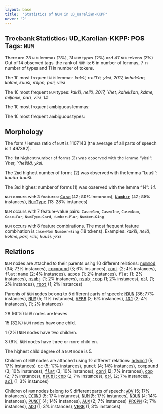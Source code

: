 ```yaml
---
layout: base
title:  'Statistics of NUM in UD_Karelian-KKPP'
udver: '2'
---
```


## Treebank Statistics: UD_Karelian-KKPP: POS Tags: `NUM`

There are 28 `NUM` lemmas (3%), 31 `NUM` types (2%) and 47 `NUM` tokens (2%).
Out of 14 observed tags, the rank of `NUM` is: 6 in number of lemmas, 7 in number of types and 11 in number of tokens.

The 10 most frequent `NUM` lemmas: <em>kakši, n’el’l’ä, yksi, 2017, kahekšan, kolme, kuuši, miljon, pari, viisi</em>

The 10 most frequent `NUM` types:  <em>kakši, nellä, 2017, Yhet, kahekšan, kolme, miljonie, pari, viisi, 14</em>

The 10 most frequent ambiguous lemmas: 

The 10 most frequent ambiguous types:  



## Morphology

The form / lemma ratio of `NUM` is 1.107143 (the average of all parts of speech is 1.497382).

The 1st highest number of forms (3) was observed with the lemma “yksi”: <em>Yhet, Yheššä, yksi</em>.

The 2nd highest number of forms (2) was observed with the lemma “kuuši”: <em>kuutta, kuuši</em>.

The 3rd highest number of forms (1) was observed with the lemma “14”: <em>14</em>.

`NUM` occurs with 3 features: <tt><a href="krl_kkpp-feat-Case.html">Case</a></tt> (42; 89% instances), <tt><a href="krl_kkpp-feat-Number.html">Number</a></tt> (42; 89% instances), <tt><a href="krl_kkpp-feat-NumType.html">NumType</a></tt> (13; 28% instances)

`NUM` occurs with 7 feature-value pairs: `Case=Gen`, `Case=Ine`, `Case=Nom`, `Case=Par`, `NumType=Card`, `Number=Plur`, `Number=Sing`

`NUM` occurs with 8 feature combinations.
The most frequent feature combination is `Case=Nom|Number=Sing` (18 tokens).
Examples: <em>kakši, nellä, kolme, pari, viisi, kuuši, yksi</em>


## Relations

`NUM` nodes are attached to their parents using 10 different relations: <tt><a href="krl_kkpp-dep-nummod.html">nummod</a></tt> (34; 72% instances), <tt><a href="krl_kkpp-dep-compound.html">compound</a></tt> (3; 6% instances), <tt><a href="krl_kkpp-dep-conj.html">conj</a></tt> (2; 4% instances), <tt><a href="krl_kkpp-dep-flat-name.html">flat:name</a></tt> (2; 4% instances), <tt><a href="krl_kkpp-dep-appos.html">appos</a></tt> (1; 2% instances), <tt><a href="krl_kkpp-dep-flat.html">flat</a></tt> (1; 2% instances), <tt><a href="krl_kkpp-dep-nsubj.html">nsubj</a></tt> (1; 2% instances), <tt><a href="krl_kkpp-dep-nsubj-cop.html">nsubj:cop</a></tt> (1; 2% instances), <tt><a href="krl_kkpp-dep-obl.html">obl</a></tt> (1; 2% instances), <tt><a href="krl_kkpp-dep-root.html">root</a></tt> (1; 2% instances)

Parents of `NUM` nodes belong to 5 different parts of speech: <tt><a href="krl_kkpp-pos-NOUN.html">NOUN</a></tt> (36; 77% instances), <tt><a href="krl_kkpp-pos-NUM.html">NUM</a></tt> (5; 11% instances), <tt><a href="krl_kkpp-pos-VERB.html">VERB</a></tt> (3; 6% instances), <tt><a href="krl_kkpp-pos-ADJ.html">ADJ</a></tt> (2; 4% instances),  (1; 2% instances)

28 (60%) `NUM` nodes are leaves.

15 (32%) `NUM` nodes have one child.

1 (2%) `NUM` nodes have two children.

3 (6%) `NUM` nodes have three or more children.

The highest child degree of a `NUM` node is 5.

Children of `NUM` nodes are attached using 10 different relations: <tt><a href="krl_kkpp-dep-advmod.html">advmod</a></tt> (5; 17% instances), <tt><a href="krl_kkpp-dep-cc.html">cc</a></tt> (5; 17% instances), <tt><a href="krl_kkpp-dep-punct.html">punct</a></tt> (4; 14% instances), <tt><a href="krl_kkpp-dep-compound.html">compound</a></tt> (3; 10% instances), <tt><a href="krl_kkpp-dep-flat.html">flat</a></tt> (3; 10% instances), <tt><a href="krl_kkpp-dep-conj.html">conj</a></tt> (2; 7% instances), <tt><a href="krl_kkpp-dep-cop.html">cop</a></tt> (2; 7% instances), <tt><a href="krl_kkpp-dep-nsubj-cop.html">nsubj:cop</a></tt> (2; 7% instances), <tt><a href="krl_kkpp-dep-obl.html">obl</a></tt> (2; 7% instances), <tt><a href="krl_kkpp-dep-acl.html">acl</a></tt> (1; 3% instances)

Children of `NUM` nodes belong to 9 different parts of speech: <tt><a href="krl_kkpp-pos-ADV.html">ADV</a></tt> (5; 17% instances), <tt><a href="krl_kkpp-pos-CCONJ.html">CCONJ</a></tt> (5; 17% instances), <tt><a href="krl_kkpp-pos-NUM.html">NUM</a></tt> (5; 17% instances), <tt><a href="krl_kkpp-pos-NOUN.html">NOUN</a></tt> (4; 14% instances), <tt><a href="krl_kkpp-pos-PUNCT.html">PUNCT</a></tt> (4; 14% instances), <tt><a href="krl_kkpp-pos-AUX.html">AUX</a></tt> (2; 7% instances), <tt><a href="krl_kkpp-pos-PROPN.html">PROPN</a></tt> (2; 7% instances), <tt><a href="krl_kkpp-pos-ADJ.html">ADJ</a></tt> (1; 3% instances), <tt><a href="krl_kkpp-pos-VERB.html">VERB</a></tt> (1; 3% instances)


